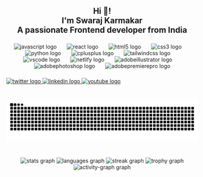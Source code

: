 <h2 align="center">Hi 👋!<br>I'm Swaraj Karmakar <br>A passionate Frontend developer from India</h2>

###

<div align="center">
  <img src="https://skillicons.dev/icons?i=js" height="61" alt="javascript logo"  />
  <img width="19" />
  <img src="https://skillicons.dev/icons?i=react" height="61" alt="react logo"  />
  <img width="19" />
  <img src="https://skillicons.dev/icons?i=html" height="61" alt="html5 logo"  />
  <img width="19" />
  <img src="https://skillicons.dev/icons?i=css" height="61" alt="css3 logo"  />
  <img width="19" />
  <img src="https://skillicons.dev/icons?i=py" height="61" alt="python logo"  />
  <img width="19" />
  <img src="https://skillicons.dev/icons?i=cpp" height="61" alt="cplusplus logo"  />
  <img width="19" />
  <img src="https://skillicons.dev/icons?i=tailwind" height="61" alt="tailwindcss logo"  />
  <img width="19" />
  <img src="https://skillicons.dev/icons?i=vscode" height="61" alt="vscode logo"  />
  <img width="19" />
  <img src="https://skillicons.dev/icons?i=netlify" height="61" alt="netlify logo"  />
  <img width="19" />
  <img src="https://skillicons.dev/icons?i=ai" height="61" alt="adobeillustrator logo"  />
  <img width="19" />
  <img src="https://skillicons.dev/icons?i=ps" height="61" alt="adobephotoshop logo"  />
  <img width="19" />
  <img src="https://skillicons.dev/icons?i=pr" height="61" alt="adobepremierepro logo"  />
</div>

###

<div align="left">
  <a href="https://twitter.com/hello_swaraj" target="_blank">
    <img src="https://img.shields.io/static/v1?message=Twitter&logo=twitter&label=&color=1DA1F2&logoColor=white&labelColor=&style=for-the-badge" height="35" alt="twitter logo"  />
  </a>
  <a href="https://www.linkedin.com/in/swaraj-karmakar/" target="_blank">
    <img src="https://img.shields.io/static/v1?message=LinkedIn&logo=linkedin&label=&color=0077B5&logoColor=white&labelColor=&style=for-the-badge" height="35" alt="linkedin logo"  />
  </a>
  <a href="https://www.youtube.com/@ToxicSwaraj" target="_blank">
    <img src="https://img.shields.io/static/v1?message=Youtube&logo=youtube&label=&color=FF0000&logoColor=white&labelColor=&style=for-the-badge" height="35" alt="youtube logo"  />
  </a>
</div>

###

<br clear="both">

<img src="https://raw.githubusercontent.com/karmakarswaraj/karmakarswaraj/output/snake.svg" alt="Snake animation" />

###

<br clear="both">

<div align="center">
  <img src="https://github-readme-stats.vercel.app/api?username=karmakarswaraj&hide_title=false&hide_rank=false&show_icons=false&include_all_commits=false&count_private=false&disable_animations=false&theme=dark&locale=en&hide_border=false&order=1" height="150" alt="stats graph"  />
  <img src="https://github-readme-stats.vercel.app/api/top-langs?username=karmakarswaraj&locale=en&hide_title=false&layout=compact&card_width=320&langs_count=5&theme=dark&hide_border=false&order=2" height="150" alt="languages graph"  />
  <img src="https://streak-stats.demolab.com?user=karmakarswaraj&locale=en&mode=daily&theme=dark&hide_border=false&border_radius=5&order=3" height="150" alt="streak graph"  />
  <img src="https://github-profile-trophy.vercel.app?username=karmakarswaraj&theme=dracula&column=-1&row=1&margin-w=8&margin-h=8&no-bg=true&no-frame=true&order=4" height="150" alt="trophy graph"  />
  <img src="https://github-readme-activity-graph.vercel.app/graph?username=karmakarswaraj&radius=16&theme=react&area=true&order=5&hide_border=true&hide_title=true" height="300" alt="activity-graph graph"  />
</div>

###

<br clear="both">

###
